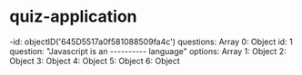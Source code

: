 # quiz-application
-id: objectID('645D5517a0f581088509fa4c')
questions: Array
   0: Object
     id: 1
     question: "Javascript is an ---------- language"
     options: Array
   1: Object
   2: Object
   3: Object
   4: Object
   5: Object
   6: Object

